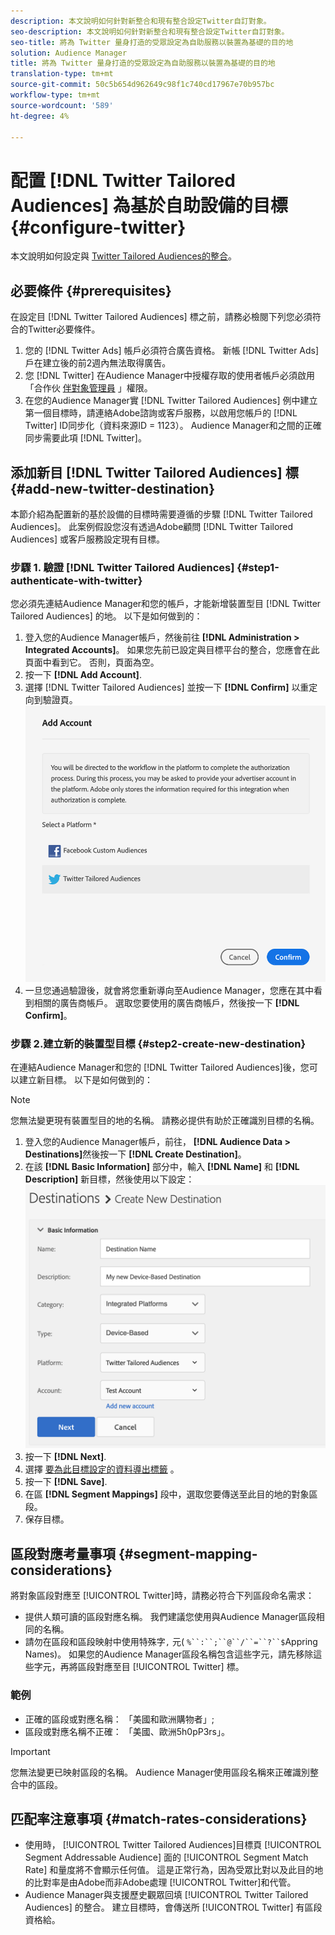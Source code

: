 ```yaml
---
description: 本文說明如何針對新整合和現有整合設定Twitter自訂對象。
seo-description: 本文說明如何針對新整合和現有整合設定Twitter自訂對象。
seo-title: 將為 Twitter 量身打造的受眾設定為自助服務以裝置為基礎的目的地
solution: Audience Manager
title: 將為 Twitter 量身打造的受眾設定為自助服務以裝置為基礎的目的地
translation-type: tm+mt
source-git-commit: 50c5b654d962649c98f1c740cd17967e70b957bc
workflow-type: tm+mt
source-wordcount: '589'
ht-degree: 4%

---
```



# 配置 [!DNL Twitter Tailored Audiences] 為基於自助設備的目標 {#configure-twitter}

本文說明如何設定與 [Twitter Tailored Audiences的整合](https://business.twitter.com/en/targeting/tailored-audiences.html)。

## 必要條件 {#prerequisites}

在設定目 [!DNL Twitter Tailored Audiences] 標之前，請務必檢閱下列您必須符合的Twitter必要條件。

1. 您的 [!DNL Twitter Ads] 帳戶必須符合廣告資格。 新帳 [!DNL Twitter Ads] 戶在建立後的前2週內無法取得廣告。
2. 您 [!DNL Twitter] 在Audience Manager中授權存取的使用者帳戶必須啟用「合作伙 [伴對象管理員](https://business.twitter.com/en/help/troubleshooting/multi-user-login-faq.html#accesslevels) 」權限。
3. 在您的Audience Manager實 [!DNL Twitter Tailored Audiences] 例中建立第一個目標時，請連絡Adobe諮詢或客戶服務，以啟用您帳戶的 [!DNL Twitter] ID同步化（資料來源ID = 1123）。 Audience Manager和之間的正確同步需要此項 [!DNL Twitter]。

## 添加新目 [!DNL Twitter Tailored Audiences] 標 {#add-new-twitter-destination}

本節介紹為配置新的基於設備的目標時需要遵循的步驟 [!DNL Twitter Tailored Audiences]。 此案例假設您沒有透過Adobe顧問 [!DNL Twitter Tailored Audiences] 或客戶服務設定現有目標。

### 步驟 1. 驗證 [!DNL Twitter Tailored Audiences] {#step1-authenticate-with-twitter}

您必須先連結Audience Manager和您的帳戶，才能新增裝置型目 [!DNL Twitter Tailored Audiences] 的地。 以下是如何做到的：

1. 登入您的Audience Manager帳戶，然後前往 **[!DNL Administration > Integrated Accounts]**。 如果您先前已設定與目標平台的整合，您應會在此頁面中看到它。 否則，頁面為空。
1. 按一下 **[!DNL Add Account]**.
1. 選擇 [!DNL Twitter Tailored Audiences] 並按一下 **[!DNL Confirm]** 以重定向到驗證頁。                     ![整合平台](assets/dbd-integrated-platforms.png)
1. 一旦您通過驗證後，就會將您重新導向至Audience Manager，您應在其中看到相關的廣告商帳戶。 選取您要使用的廣告商帳戶，然後按一下 **[!DNL Confirm]**。

### 步驟 2.建立新的裝置型目標 {#step2-create-new-destination}

在連結Audience Manager和您的 [!DNL Twitter Tailored Audiences]後，您可以建立新目標。 以下是如何做到的：

>[!NOTE]
>
>您無法變更現有裝置型目的地的名稱。 請務必提供有助於正確識別目標的名稱。

1. 登入您的Audience Manager帳戶，前往， **[!DNL Audience Data > Destinations]**&#x200B;然後按一下 **[!DNL Create Destination]**。
1. 在該 **[!DNL Basic Information]** 部分中，輸入 **[!DNL Name]** 和 **[!DNL Description]** 新目標，然後使用以下設定： ![設定](assets/dbd-new-basic.png)
1. 按一下 **[!DNL Next]**.
1. 選擇 [要為此目標設定的資料導出標籤](/help/using/features/data-export-controls.md#controls-labels) 。
1. 按一下 **[!DNL Save]**.
1. 在區 **[!DNL Segment Mappings]** 段中，選取您要傳送至此目的地的對象區段。
1. 保存目標。

## 區段對應考量事項 {#segment-mapping-considerations}

將對象區段對應至 [!UICONTROL Twitter]時，請務必符合下列區段命名需求：

* 提供人類可讀的區段對應名稱。 我們建議您使用與Audience Manager區段相同的名稱。
* 請勿在區段和區段映射中使用特殊字`,` 元( `%``:``;``@``/``=``?``$`Appring Names)。 如果您的Audience Manager區段名稱包含這些字元，請先移除這些字元，再將區段對應至目 [!UICONTROL Twitter] 標。

### 範例

* 正確的區段或對應名稱： 「美國和歐洲購物者」;
* 區段或對應名稱不正確： 「美國、歐洲5h0pP3rs」。

>[!IMPORTANT]
>
>您無法變更已映射區段的名稱。 Audience Manager使用區段名稱來正確識別整合中的區段。

## 匹配率注意事項 {#match-rates-considerations}

* 使用時， [!UICONTROL Twitter Tailored Audiences]目標頁 [!UICONTROL Segment Addressable Audience] 面的 [!UICONTROL Segment Match Rate] 和量度將不會顯示任何值。 這是正常行為，因為受眾比對以及此目的地的比對率是由Adobe而非Adobe處理 [!UICONTROL Twitter]和代管。
* Audience Manager與支援歷史觀眾回填 [!UICONTROL Twitter Tailored Audiences] 的整合。 建立目標時，會傳送所 [!UICONTROL Twitter] 有區段資格給。
